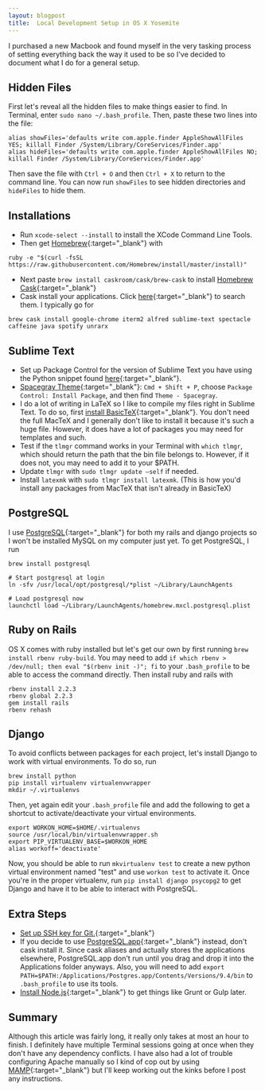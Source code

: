 ```yaml
---
layout: blogpost
title:  Local Development Setup in OS X Yosemite
---
```


I purchased a new Macbook and found myself in the very tasking process of setting everything back the way it used to be so I've decided to document what I do for a general setup.

## Hidden Files
First let's reveal all the hidden files to make things easier to find. In Terminal, enter `sudo nano ~/.bash_profile`. Then, paste these two lines into the file:

``` shell
alias showFiles='defaults write com.apple.finder AppleShowAllFiles YES; killall Finder /System/Library/CoreServices/Finder.app'
alias hideFiles='defaults write com.apple.finder AppleShowAllFiles NO; killall Finder /System/Library/CoreServices/Finder.app'
```

Then save the file with `Ctrl + O` and then `Ctrl + X` to return to the command line. You can now run `showFiles` to see hidden directories and `hideFiles` to hide them.

## Installations
- Run `xcode-select --install` to install the XCode Command Line Tools.
- Then get [Homebrew][homebrew]{:target="_blank"} with

``` shell
ruby -e "$(curl -fsSL https://raw.githubusercontent.com/Homebrew/install/master/install)"
```

- Next paste `brew install caskroom/cask/brew-cask` to install [Homebrew Cask][cask]{:target="_blank"}
- Cask install your applications. Click [here][cask-search]{:target="_blank"} to search them. I typically go for

``` shell
brew cask install google-chrome iterm2 alfred sublime-text spectacle caffeine java spotify unrarx
```

## Sublime Text
- Set up Package Control for the version of Sublime Text you have using the Python snippet found [here][package-control]{:target="_blank"}.
- [Spacegray Theme][spacegray]{:target="_blank"}: `Cmd + Shift + P`, choose `Package Control: Install Package`, and then find `Theme - Spacegray`.
- I do a lot of writing in LaTeX so I like to compile my files right in Sublime Text. To do so, first [install BasicTeX][basictex]{:target="_blank"}. You don't need the full MacTeX and I generally don't like to install it because it's such a huge file. However, it does have a lot of packages you may need for templates and such.
- Test if the `tlmgr` command works in your Terminal with `which tlmgr`, which should return the path that the bin file belongs to. However, if it does not, you may need to add it to your $PATH.
- Update `tlmgr` with `sudo tlmgr update —self` if needed.
- Install `latexmk` with `sudo tlmgr install latexmk`. (This is how you'd install any packages from MacTeX that isn't already in BasicTeX)

## PostgreSQL
I use [PostgreSQL][postgresql]{:target="_blank"} for both my rails and django projects so I won't be installed MySQL on my computer just yet. To get PostgreSQL, I run

``` shell
brew install postgresql

# Start postgresql at login
ln -sfv /usr/local/opt/postgresql/*plist ~/Library/LaunchAgents

# Load postgresql now
launchctl load ~/Library/LaunchAgents/homebrew.mxcl.postgresql.plist
```

## Ruby on Rails
OS X comes with ruby installed but let's get our own by first running `brew install rbenv ruby-build`. You may need to add `if which rbenv > /dev/null; then eval "$(rbenv init -)"; fi` to your `.bash_profile` to be able to access the command directly. Then install ruby and rails with

``` shell
rbenv install 2.2.3
rbenv global 2.2.3
gem install rails
rbenv rehash
```

## Django
To avoid conflicts between packages for each project, let's install Django to work with virtual environments. To do so, run

``` shell
brew install python
pip install virtualenv virtualenvwrapper
mkdir ~/.virtualenvs
```

Then, yet again edit your `.bash_profile` file and add the following to get a shortcut to activate/deactivate your virtual environments.

``` shell
export WORKON_HOME=$HOME/.virtualenvs
source /usr/local/bin/virtualenvwrapper.sh
export PIP_VIRTUALENV_BASE=$WORKON_HOME
alias workoff='deactivate'
```

Now, you should be able to run `mkvirtualenv test` to create a new python virtual environment named "test" and use `workon test` to activate it. Once you're in the proper virtualenv, run `pip install django psycopg2` to get Django and have it to be able to interact with PostgreSQL.

## Extra Steps
- [Set up SSH key for Git.][git-ssh]{:target="_blank"}
- If you decide to use [PostgreSQL.app][postgresql-app]{:target="_blank"} instead, don't cask install it. Since cask aliases and actually stores the applications elsewhere, PostgreSQL.app don't run until you drag and drop it into the Applications folder anyways. Also, you will need to add `export PATH=$PATH:/Applications/Postgres.app/Contents/Versions/9.4/bin` to `.bash_profile` to use its tools.
- [Install Node.js][node]{:target="_blank"} to get things like Grunt or Gulp later.

## Summary
Although this article was fairly long, it really only takes at most an hour to finish. I definitely have multiple Terminal sessions going at once when they don't have any dependency conflicts. I have also had a lot of trouble  configuring Apache manually so I kind of cop out by using [MAMP][mamp]{:target="_blank"} but I'll keep working out the kinks before I post any instructions.

[homebrew]: http://brew.sh/
[cask]: http://caskroom.io/
[cask-search]: http://caskroom.io/search
[package-control]: https://packagecontrol.io/installation#st2
[spacegray]: http://kkga.github.io/spacegray/
[basictex]: https://tug.org/mactex/morepackages.html
[postgresql]: http://www.postgresql.org/
[postgresql-app]: http://postgresapp.com/
[node]: https://nodejs.org/en/
[git-ssh]: https://help.github.com/articles/generating-ssh-keys/
[mamp]: https://www.mamp.info/